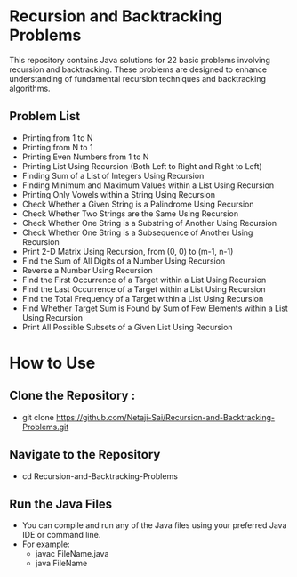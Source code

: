 # Recursion and Backtracking Problems
This repository contains Java solutions for 22 basic problems involving recursion and backtracking. These problems are designed to enhance understanding of fundamental recursion techniques and backtracking algorithms.

## Problem List
* Printing from 1 to N
* Printing from N to 1
* Printing Even Numbers from 1 to N
* Printing List Using Recursion (Both Left to Right and Right to Left)
* Finding Sum of a List of Integers Using Recursion
* Finding Minimum and Maximum Values within a List Using Recursion
* Printing Only Vowels within a String Using Recursion
* Check Whether a Given String is a Palindrome Using Recursion
* Check Whether Two Strings are the Same Using Recursion
* Check Whether One String is a Substring of Another Using Recursion
* Check Whether One String is a Subsequence of Another Using Recursion
* Print 2-D Matrix Using Recursion, from (0, 0) to (m-1, n-1)
* Find the Sum of All Digits of a Number Using Recursion
* Reverse a Number Using Recursion
* Find the First Occurrence of a Target within a List Using Recursion
* Find the Last Occurrence of a Target within a List Using Recursion
* Find the Total Frequency of a Target within a List Using Recursion
* Find Whether Target Sum is Found by Sum of Few Elements within a List Using Recursion
* Print All Possible Subsets of a Given List Using Recursion


# How to Use
## Clone the Repository :
- git clone https://github.com/Netaji-Sai/Recursion-and-Backtracking-Problems.git

## Navigate to the Repository
- cd Recursion-and-Backtracking-Problems

## Run the Java Files
- You can compile and run any of the Java files using your preferred Java IDE or command line. 
- For example:
  - javac FileName.java
  - java FileName
